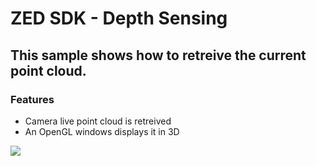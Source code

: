 # ZED SDK - Depth Sensing

## This sample shows how to retreive the current point cloud.

### Features
 - Camera live point cloud is retreived
 - An OpenGL windows displays it in 3D
 

![](https://raw.githubusercontent.com/wiki/stereolabs/zed-examples/gif/ZED_depth_sensing.gif)